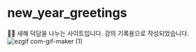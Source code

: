 # new_year_greetings
✍🏻 새해 덕담을 나누는 사이트입니다. 강의 기록용으로 작성되었습니다.
![ezgif com-gif-maker (1)](https://user-images.githubusercontent.com/72453080/152644361-7f6875f9-1401-40ed-b95e-08e2e13d310f.gif)
